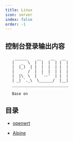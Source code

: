 ```yaml
---
title: Linux
icon: server
index: false
order: -1
---
```


## 控制台登录输出内容
```shell
    ______    __    __   __  
   |   _  \  |  |  |  | |  | 
   |  |_)  | |  |  |  | |  | 
   |      /  |  |  |  | |  | 
   |  |\  \  |  `--'  | |  | 
   | _| `._\  \______/  |__| 
   _________________________
  
   Base on 

```
##  目录


- [openwrt ](openwrt/README.md)

- [Alpine ](Alpine/README.md)
